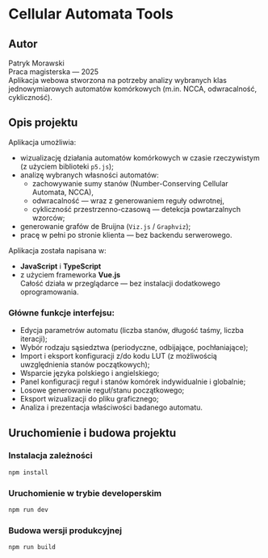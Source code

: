 # Cellular Automata Tools

## Autor

Patryk Morawski  
Praca magisterska — 2025  
Aplikacja webowa stworzona na potrzeby analizy wybranych klas jednowymiarowych automatów komórkowych (m.in. NCCA, odwracalność, cykliczność).

## Opis projektu

Aplikacja umożliwia:

- wizualizację działania automatów komórkowych w czasie rzeczywistym (z użyciem biblioteki `p5.js`);
- analizę wybranych własności automatów:
  - zachowywanie sumy stanów (Number-Conserving Cellular Automata, NCCA),
  - odwracalność — wraz z generowaniem reguły odwrotnej,
  - cykliczność przestrzenno-czasową — detekcja powtarzalnych wzorców;
- generowanie grafów de Bruijna (`Viz.js` / `Graphviz`);
- pracę w pełni po stronie klienta — bez backendu serwerowego.

Aplikacja została napisana w:

- **JavaScript** i **TypeScript**
- z użyciem frameworka **Vue.js**  
  Całość działa w przeglądarce — bez instalacji dodatkowego oprogramowania.

### Główne funkcje interfejsu:

- Edycja parametrów automatu (liczba stanów, długość taśmy, liczba iteracji);
- Wybór rodzaju sąsiedztwa (periodyczne, odbijające, pochłaniające);
- Import i eksport konfiguracji z/do kodu LUT (z możliwością uwzględnienia stanów początkowych);
- Wsparcie języka polskiego i angielskiego;
- Panel konfiguracji reguł i stanów komórek indywidualnie i globalnie;
- Losowe generowanie reguł/stanu początkowego;
- Eksport wizualizacji do pliku graficznego;
- Analiza i prezentacja właściwości badanego automatu.

## Uruchomienie i budowa projektu

### Instalacja zależności

```sh
npm install
```

### Uruchomienie w trybie developerskim

```sh
npm run dev
```

### Budowa wersji produkcyjnej

```sh
npm run build
```
